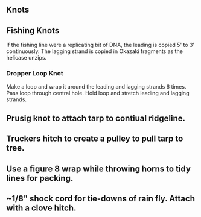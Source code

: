 ## Knots

## Fishing Knots

If the fishing line were a replicating bit of DNA, 
the leading is copied 5' to 3' continuously.
The lagging strand is copied in Okazaki fragments as the helicase unzips.

### Dropper Loop  Knot

Make a loop and wrap it around the leading and lagging strands 6 times.
Pass loop through central hole. Hold loop and stretch leading and lagging strands.

## Prusig knot to attach tarp to contiual ridgeline.

## Truckers hitch to create a pulley to pull tarp to tree.

## Use a figure 8 wrap while throwing horns to tidy lines for packing.

## ~1/8" shock cord for tie-downs of rain fly. Attach with a clove hitch.

